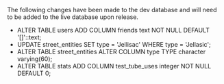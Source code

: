 The following changes have been made to the dev database and will need to be added to the live database upon release.

- ALTER TABLE users ADD COLUMN friends text NOT NULL DEFAULT '[]'::text;
- UPDATE street_entities SET type = 'Jellisac' WHERE type = 'Jellasic';
- ALTER TABLE street_entities ALTER COLUMN type TYPE character varying(60);
- ALTER TABLE stats ADD COLUMN test_tube_uses integer NOT NULL DEFAULT 0;
